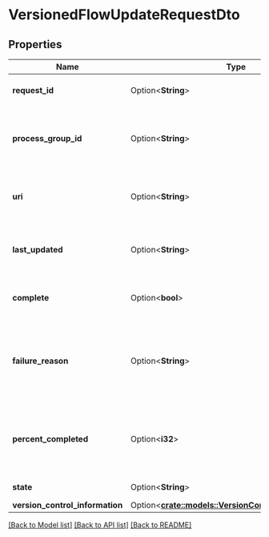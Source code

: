 # VersionedFlowUpdateRequestDto

## Properties

Name | Type | Description | Notes
------------ | ------------- | ------------- | -------------
**request_id** | Option<**String**> | The unique ID of this request. | [optional]
**process_group_id** | Option<**String**> | The unique ID of the Process Group being updated | [optional]
**uri** | Option<**String**> | The URI for future requests to this drop request. | [optional]
**last_updated** | Option<**String**> | The last time this request was updated. | [optional]
**complete** | Option<**bool**> | Whether or not this request has completed | [optional]
**failure_reason** | Option<**String**> | An explanation of why this request failed, or null if this request has not failed | [optional]
**percent_completed** | Option<**i32**> | The percentage complete for the request, between 0 and 100 | [optional]
**state** | Option<**String**> | The state of the request | [optional]
**version_control_information** | Option<[**crate::models::VersionControlInformationDto**](VersionControlInformationDTO.md)> |  | [optional]

[[Back to Model list]](../README.md#documentation-for-models) [[Back to API list]](../README.md#documentation-for-api-endpoints) [[Back to README]](../README.md)



